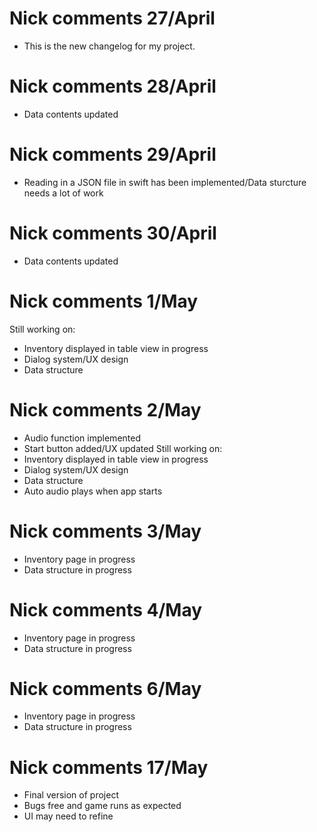# Nick comments 27/April
- This is the new changelog for my project.
# Nick comments 28/April
- Data contents updated
# Nick comments 29/April
- Reading in a JSON file in swift has been implemented/Data sturcture needs a lot of work
# Nick comments 30/April
- Data contents updated
# Nick comments 1/May
Still working on:
- Inventory displayed in table view in progress
- Dialog system/UX design
- Data structure
# Nick comments 2/May
- Audio function implemented
- Start button added/UX updated
Still working on:
- Inventory displayed in table view in progress
- Dialog system/UX design
- Data structure
- Auto audio plays when app starts
# Nick comments 3/May
- Inventory page in progress
- Data structure in progress
# Nick comments 4/May
- Inventory page in progress
- Data structure in progress
# Nick comments 6/May
- Inventory page in progress
- Data structure in progress
# Nick comments 17/May
- Final version of project
- Bugs free and game runs as expected
- UI may need to refine
